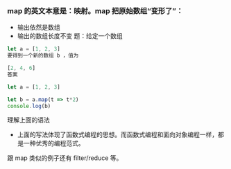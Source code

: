 ### map 的英文本意是：映射。map 把原始数组“变形了”：

* 输出依然是数组
* 输出的数组长度不变
题：给定一个数组
``` js
let a = [1, 2, 3]
要得到一个新的数组 b ，值为

[2, 4, 6]
答案

let a = [1, 2, 3]

let b = a.map(t => t*2)
console.log(b)

```
理解上面的语法

* 上面的写法体现了函数式编程的思想。而函数式编程和面向对象编程一样，都是一种优秀的编程范式。

跟 map 类似的例子还有 filter/reduce 等。
